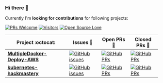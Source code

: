 ### Hi there 👋



Currently I'm **looking for contributions** for following projects: 

[![PRs Welcome](https://img.shields.io/badge/PRs-welcome-brightgreen.svg?style=flat&logo=github)](https://github.com/streetracer48) [![Visitors](<img src="https://komarev.com/ghpvc/?username=streetracer48" alt="streetracer48" />)](https://github.com/streetracer48) [![Open Source Love](https://badges.frapsoft.com/os/v2/open-source.svg?v=103)](https://github.com/streetracer48)

|      Project :octocat:   |     Issues :bug:   | Open PRs :bell:  | Closed PRs 🚀  |
|-------------|-------------------|---|---|
| [**MultipleDocker-Deploy-AWS**](https://github.com/streetracer48/MultipleDocker-Deploy-AWS/) | [![GitHub issues](https://img.shields.io/github/issues/streetracer48/MultipleDocker-Deploy-AWS?color=green&logo=github&style=flat)](https://github.com/streetracer48/MultipleDocker-Deploy-AWS/issues) | [![GitHub PRs](https://img.shields.io/github/issues-pr/streetracer48/MultipleDocker-Deploy-AWS?style=flat&logo=github)](https://github.com/streetracer48/MultipleDocker-Deploy-AWS/pulls)  | [![GitHub PRs](https://img.shields.io/github/issues-pr-closed/streetracer48/MultipleDocker-Deploy-AWS?style=flat&color=critical&logo=github)](https://github.com/streetracer48/MultipleDocker-Deploy-AWS/pulls?q=is%3Apr+is%3Aclosed)  |
| [**kubernetes-hackmastery**](https://github.com/streetracer48/kubernetes-hackmastery/) | [![GitHub issues](https://img.shields.io/github/issues/streetracer48/kubernetes-hackmastery?color=green&logo=github&style=flat)](https://github.com/streetracer48/kubernetes-hackmastery/issues) | [![GitHub PRs](https://img.shields.io/github/issues-pr/streetracer48/kubernetes-hackmastery?style=flat&logo=github)](https://github.com/streetracer48/kubernetes-hackmastery/pulls)  | [![GitHub PRs](https://img.shields.io/github/issues-pr-closed/streetracer48/kubernetes-hackmastery?style=flat&color=critical&logo=github)](https://github.com/streetracer48/kubernetes-hackmastery/pulls?q=is%3Apr+is%3Aclosed)   |





<!--
**vinitshahdeo/vinitshahdeo** is a ✨ _special_ ✨ repository because its `README.md` (this file) appears on your GitHub profile.

Here are some ideas to get you started:

- 🔭 I’m currently working on ...
- 🌱 I’m currently learning ...
- 👯 I’m looking to collaborate on ...
- 🤔 I’m looking for help with ...
- 💬 Ask me about ...
- 📫 How to reach me: ...
- 😄 Pronouns: ...
- ⚡ Fun fact: ...
-->
